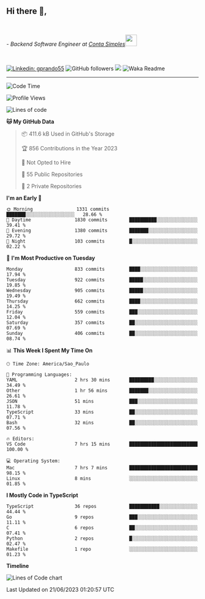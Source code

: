 <h2>Hi there  👋,</h2> </br>

<p><em>- Backend Software Engineer at <a href="https://contasimples.com">Conta Simples</a><img src="https://media.giphy.com/media/WUlplcMpOCEmTGBtBW/giphy.gif" width="30"> 
</em></p></br>


[![Linkedin: gprando55](https://img.shields.io/badge/-gprando55-blue?style=flat-square&logo=Linkedin&logoColor=white&link=https://www.linkedin.com/in/prandogabriel/)](https://www.linkedin.com/in/prandogabriel)
![GitHub followers](https://img.shields.io/github/followers/prandogabriel?label=Follow&style=social)
![](https://visitor-badge.glitch.me/badge?page_id=prandogabriel.prandogabriel)
![Waka Readme](https://github.com/prandogabriel/prandogabriel/workflows/Waka%20Readme/badge.svg)

---
<!--START_SECTION:waka-->
![Code Time](http://img.shields.io/badge/Code%20Time-2%2C448%20hrs%2050%20mins-blue)

![Profile Views](http://img.shields.io/badge/Profile%20Views-14-blue)

![Lines of code](https://img.shields.io/badge/From%20Hello%20World%20I%27ve%20Written-3.3%20million%20lines%20of%20code-blue)

**🐱 My GitHub Data** 

> 📦 411.6 kB Used in GitHub's Storage 
 > 
> 🏆 856 Contributions in the Year 2023
 > 
> 🚫 Not Opted to Hire
 > 
> 📜 55 Public Repositories 
 > 
> 🔑 2 Private Repositories 
 > 
**I'm an Early 🐤** 

```text
🌞 Morning                1331 commits        ███████░░░░░░░░░░░░░░░░░░   28.66 % 
🌆 Daytime                1830 commits        ██████████░░░░░░░░░░░░░░░   39.41 % 
🌃 Evening                1380 commits        ███████░░░░░░░░░░░░░░░░░░   29.72 % 
🌙 Night                  103 commits         █░░░░░░░░░░░░░░░░░░░░░░░░   02.22 % 
```
📅 **I'm Most Productive on Tuesday** 

```text
Monday                   833 commits         ████░░░░░░░░░░░░░░░░░░░░░   17.94 % 
Tuesday                  922 commits         █████░░░░░░░░░░░░░░░░░░░░   19.85 % 
Wednesday                905 commits         █████░░░░░░░░░░░░░░░░░░░░   19.49 % 
Thursday                 662 commits         ████░░░░░░░░░░░░░░░░░░░░░   14.25 % 
Friday                   559 commits         ███░░░░░░░░░░░░░░░░░░░░░░   12.04 % 
Saturday                 357 commits         ██░░░░░░░░░░░░░░░░░░░░░░░   07.69 % 
Sunday                   406 commits         ██░░░░░░░░░░░░░░░░░░░░░░░   08.74 % 
```


📊 **This Week I Spent My Time On** 

```text
🕑︎ Time Zone: America/Sao_Paulo

💬 Programming Languages: 
YAML                     2 hrs 30 mins       █████████░░░░░░░░░░░░░░░░   34.49 % 
Other                    1 hr 56 mins        ███████░░░░░░░░░░░░░░░░░░   26.61 % 
JSON                     51 mins             ███░░░░░░░░░░░░░░░░░░░░░░   11.78 % 
TypeScript               33 mins             ██░░░░░░░░░░░░░░░░░░░░░░░   07.71 % 
Bash                     32 mins             ██░░░░░░░░░░░░░░░░░░░░░░░   07.56 % 

🔥 Editors: 
VS Code                  7 hrs 15 mins       █████████████████████████   100.00 % 

💻 Operating System: 
Mac                      7 hrs 7 mins        █████████████████████████   98.15 % 
Linux                    8 mins              ░░░░░░░░░░░░░░░░░░░░░░░░░   01.85 % 
```

**I Mostly Code in TypeScript** 

```text
TypeScript               36 repos            ███████████░░░░░░░░░░░░░░   44.44 % 
Go                       9 repos             ███░░░░░░░░░░░░░░░░░░░░░░   11.11 % 
C                        6 repos             ██░░░░░░░░░░░░░░░░░░░░░░░   07.41 % 
Python                   2 repos             █░░░░░░░░░░░░░░░░░░░░░░░░   02.47 % 
Makefile                 1 repo              ░░░░░░░░░░░░░░░░░░░░░░░░░   01.23 % 
```



**Timeline**

![Lines of Code chart](https://raw.githubusercontent.com/prandogabriel/prandogabriel/master/assets/bar_graph.png)


 Last Updated on 21/06/2023 01:20:57 UTC
<!--END_SECTION:waka-->
